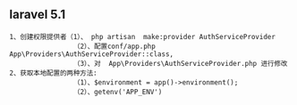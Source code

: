 ## laravel 5.1 
    1、创建权限提供者（1）、 php artisan  make:provider AuthServiceProvider
                    （2）、配置conf/app.php   App\Providers\AuthServiceProvider::class,
                    （3）、对  App\Providers\AuthServiceProvider.php 进行修改
    2、获取本地配置的两种方法:
                    （1）、$environment = app()->environment();
                    （2）、getenv('APP_ENV')
        
